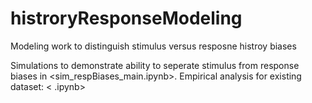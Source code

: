 # histroryResponseModeling
Modeling work to distinguish stimulus versus resposne histroy biases

Simulations to demonstrate ability to seperate stimulus from response biases in <sim_respBiases_main.ipynb>.
Empirical analysis for existing dataset: <  .ipynb>
